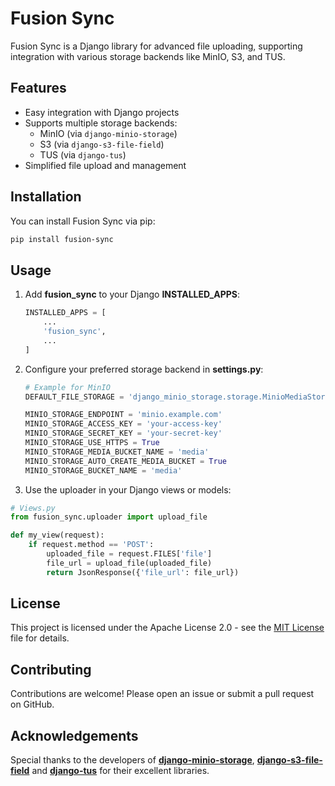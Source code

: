 # Fusion Sync

Fusion Sync is a Django library for advanced file uploading, supporting integration with various storage backends like MinIO, S3, and TUS.

## Features

-   Easy integration with Django projects
-   Supports multiple storage backends:
    -   MinIO (via `django-minio-storage`)
    -   S3 (via `django-s3-file-field`)
    -   TUS (via `django-tus`)
-   Simplified file upload and management

## Installation

You can install Fusion Sync via pip:

```bash
pip install fusion-sync
```

## Usage

1. Add **fusion_sync** to your Django **INSTALLED_APPS**:

    ```py
    INSTALLED_APPS = [
        ...
        'fusion_sync',
        ...
    ]
    ```

2. Configure your preferred storage backend in **settings.py**:

    ```py
    # Example for MinIO
    DEFAULT_FILE_STORAGE = 'django_minio_storage.storage.MinioMediaStorage'

    MINIO_STORAGE_ENDPOINT = 'minio.example.com'
    MINIO_STORAGE_ACCESS_KEY = 'your-access-key'
    MINIO_STORAGE_SECRET_KEY = 'your-secret-key'
    MINIO_STORAGE_USE_HTTPS = True
    MINIO_STORAGE_MEDIA_BUCKET_NAME = 'media'
    MINIO_STORAGE_AUTO_CREATE_MEDIA_BUCKET = True
    MINIO_STORAGE_BUCKET_NAME = 'media'
    ```

3. Use the uploader in your Django views or models:

```py
# Views.py
from fusion_sync.uploader import upload_file

def my_view(request):
    if request.method == 'POST':
        uploaded_file = request.FILES['file']
        file_url = upload_file(uploaded_file)
        return JsonResponse({'file_url': file_url})
```

## License

This project is licensed under the Apache License 2.0 - see the [MIT License](LICENSE) file for details.

## Contributing

Contributions are welcome! Please open an issue or submit a pull request on GitHub.

## Acknowledgements

Special thanks to the developers of [**django-minio-storage**](https://github.com/py-pa/django-minio-storage), [**django-s3-file-field**](https://github.com/kitware-resonant/django-s3-file-field/) and [**django-tus**](<(https://github.com/alican/django-tus)>) for their excellent libraries.
